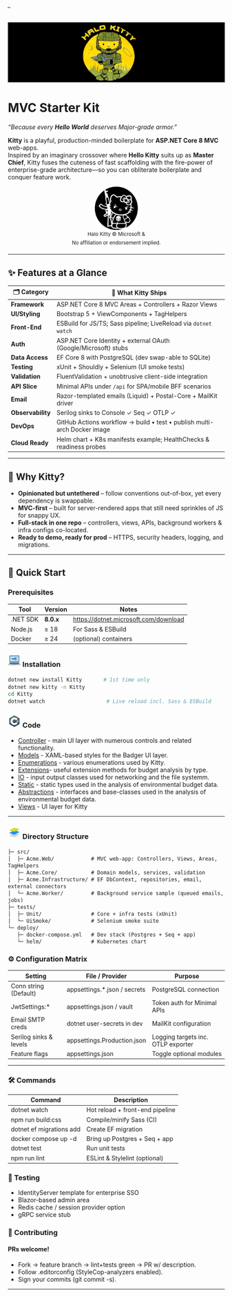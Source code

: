 ###### _
![](https://github.com/is-leeroy-jenkins/Kitty/blob/master/Project/Resources/Images/Github/HaloKittyAdventures.png)
#  MVC Starter Kit  
*“Because every **Hello World** deserves Major-grade armor.”*

**Kitty** is a playful, production-minded boilerplate for **ASP.NET Core 8 MVC** web-apps.  
Inspired by an imaginary crossover where **Hello Kitty** suits up as **Master Chief**, Kitty fuses the cuteness of fast scaffolding with the fire-power of enterprise-grade architecture—so you can obliterate boilerplate and conquer feature work.

<div align="center">
  <img src="https://github.com/is-leeroy-jenkins/Kitty/blob/master/Project/Resources/Images/Github/HaloKittyIcon_128px.png" width="100" alt="Kitty – Hello Kitty x Master Chief fan-art">
  <br/>
  <sup>Halo Kitty  © Microsoft &amp <br/>No affiliation or endorsement implied.</sup>
</div>

---

## ✨ Features at a Glance

| 🗂 Category              | 🎁 What Kitty Ships                                                                              |
|-------------------------|--------------------------------------------------------------------------------------------------|
| **Framework**           | ASP.NET Core 8 MVC Areas + Controllers + Razor Views                                             |
| **UI/Styling**          | Bootstrap 5 + ViewComponents + TagHelpers                                                        |
| **Front-End**           | ESBuild for JS/TS; Sass pipeline; LiveReload via `dotnet watch`                                  |
| **Auth**                | ASP.NET Core Identity + external OAuth (Google/Microsoft) stubs                                 |
| **Data Access**         | EF Core 8 with PostgreSQL (dev swap-able to SQLite)                                              |
| **Testing**             | xUnit + Shouldly + Selenium (UI smoke tests)                                                    |
| **Validation**          | FluentValidation + unobtrusive client-side integration                                          |
| **API Slice**           | Minimal APIs under `/api` for SPA/mobile BFF scenarios                                          |
| **Email**               | Razor-templated emails (Liquid) + Postal-Core + MailKit driver                                  |
| **Observability**       | Serilog sinks to Console ✓ Seq ✓ OTLP ✓                                                         |
| **DevOps**              | GitHub Actions workflow → build • test • publish multi-arch Docker image                        |
| **Cloud Ready**         | Helm chart + K8s manifests example; HealthChecks & readiness probes                             |

---

## 🎯 Why Kitty?

* **Opinionated but untethered** – follow conventions out-of-box, yet every dependency is swappable.  
* **MVC-first** – built for server-rendered apps that still need sprinkles of JS for snappy UX.  
* **Full-stack in one repo** – controllers, views, APIs, background workers & infra configs co-located.  
* **Ready to demo, ready for prod** – HTTPS, security headers, logging, and migrations.

---

## 🚀 Quick Start

### Prerequisites

| Tool           | Version | Notes                                |
|----------------|---------|--------------------------------------|
| .NET SDK       | **8.0.x** | <https://dotnet.microsoft.com/download> |
| Node.js        | ≥ 18    | For Sass & ESBuild                   |
| Docker         | ≥ 24    | (optional) containers        |


### ![](https://github.com/is-leeroy-jenkins/Kitty/blob/master/Project/Resources/Images/Github/install.png) Installation

```bash
dotnet new install Kitty       # 1st time only
dotnet new kitty -n Kitty
cd Kitty
dotnet watch                    # Live reload incl. Sass & ESBuild
```

### ![](https://github.com/is-leeroy-jenkins/Kitty/blob/master/Project/Resources/Images/Github/csharp.png) Code
- [Controller](https://github.com/is-leeroy-jenkins/Kitty/tree/master/Project/Controllers) - main UI layer with numerous controls and related functionality.
- [Models](https://github.com/is-leeroy-jenkins/Kitty/tree/master/Project/Models) - XAML-based styles for the Badger UI layer.
- [Enumerations]() - various enumerations used by Kitty.
- [Extensions]()- useful extension methods for budget analysis by type.
- [IO]() - input output classes used for networking and the file systemm.
- [Static]() - static types used in the analysis of environmental budget data.
- [Abstractions]() - interfaces and base-classes used in the analysis of environmental budget data.
- [Views](https://github.com/is-leeroy-jenkins/Kitty/tree/master/Project/Views) - UI layer for Kitty

___

### ![](https://github.com/is-leeroy-jenkins/Kitty/blob/master/Project/Resources/Images/Github/icons8-layers-30.png) Directory Structure
```/
├─ src/
│  ├─ Acme.Web/            # MVC web-app: Controllers, Views, Areas, TagHelpers
│  ├─ Acme.Core/           # Domain models, services, validation
│  ├─ Acme.Infrastructure/ # EF DbContext, repositories, email, external connectors
│  └─ Acme.Worker/         # Background service sample (queued emails, jobs)
├─ tests/
│  ├─ Unit/                # Core + infra tests (xUnit)
│  └─ UiSmoke/             # Selenium smoke suite
└─ deploy/
   ├─ docker-compose.yml   # Dev stack (Postgres + Seq + app)
   └─ helm/                # Kubernetes chart
```

### ⚙️ Configuration Matrix
 Setting | File / Provider | Purpose
--------- | --------- | ---------
Conn string (Default) | appsettings.*.json / secrets | PostgreSQL connection
JwtSettings:* | appsettings.json / vault | Token auth for Minimal APIs
Email SMTP creds | dotnet user-secrets in dev | MailKit configuration
Serilog sinks & levels | appsettings.Production.json | Logging targets inc. OTLP exporter
Feature flags | appsettings.json | Toggle optional modules


___ 

### 🛠️ Commands
Command | Description
------- | -----------
dotnet watch | Hot reload + front-end pipeline
npm run build:css | Compile/minify Sass (CI)
dotnet ef migrations add | Create EF migration
docker compose up -d | Bring up Postgres + Seq + app
dotnet test | Run unit tests
npm run lint | ESLint & Stylelint (optional)

### 🧪 Testing
- IdentityServer template for enterprise SSO
- Blazor-based admin area
- Redis cache / session provider option
- gRPC service stub

### 🐛 Contributing
#### PRs welcome!
- Fork → feature branch → lint+tests green → PR w/ description.
- Follow .editorconfig (StyleCop-analyzers enabled).
- Sign your commits (git commit -s).

___